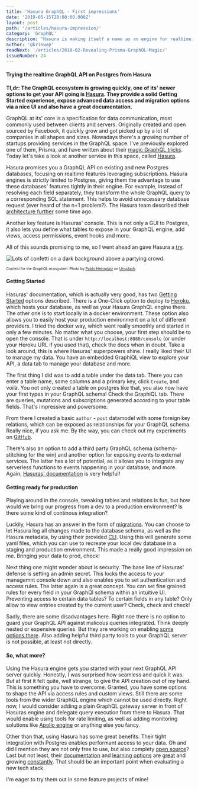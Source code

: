 ```yaml
---
title: 'Hasura GraphQL - First impressions'
date: '2019-05-15T20:00:00.000Z'
layout: post
path: '/articles/hasura-impression/'
category: 'GraphQL'
description: "Hasura is making itself a name as an engine for realtime GraphQL APIs on top of Postgres databases. They feature a good Getting Started path, advanced data access features, tight coupling to Postgres and awesome learning materials. Let's have a look!"
author: '@kriswep'
readNext: '/articles/2018-02-Revealing-Prisma-GraphQL-Magic/'
issueNumber: 24
---
```


#### Trying the realtime GraphQL API on Postgres from Hasura

**Tl,dr: The GraphQL ecosystem is growing quickly, one of its' newer options to get your API going is [Hasura](https://hasura.io/). They provide a solid Getting Started experience, expose advanced data access and migration options via a nice UI and also have a great documentation.**

GraphQL at its' core is a specification for data communication, most commonly used between clients and servers. Originally created and open sourced by Facebook, it quickly grow and got picked up by a lot of companies in all shapes and sizes. Nowadays there's a growing number of startups providing services in the GraphQL space. I've previously explored one of them, Prisma, and have written about their [magic GraphQL tricks](/revealing-prismagraphql-magic/). Today let's take a look at another service in this space, called [Hasura](https://hasura.io/).

Hasura promises you a GraphQL API on existing and new Postgres databases, focusing on realtime features leveraging subscriptions. Hasura engines is strictly limited to Postgres, giving them the advantage to use these databases' features tightly in their engine. For example, instead of resolving each field separately, they transform the whole GraphQL query to a corresponding SQL statement. This helps to avoid unnecessary database request (ever heard of the n+1 problem?). The Hasura team described their [architecture further](https://blog.hasura.io/architecture-of-a-high-performance-graphql-to-sql-server-58d9944b8a87/) some time ago.

Another key feature is Hasuras' console. This is not only a GUI to Postgres, it also lets you define what tables to expose in your GraphQL engine, add views, access permissions, event hooks and more.

All of this sounds promising to me, so I went ahead an gave Hasura a [try](https://github.com/kriswep/hasura-testdrive).

![Lots of confetti on a dark background above a partying crowd.](graphql-confetti.jpg)

<p><sub><sup>Confetti for the GraphQL ecosystem. Photo by <a href="https://unsplash.com/@pabloheimplatz">Pablo Heimplatz</a> on <a href="https://unsplash.com/photos/ZODcBkEohk8">Unsplash</a>.</sup></sub></p>

#### Getting Started

Hasuras' documentation, which is actually very good, has two [Getting Started](https://docs.hasura.io/1.0/graphql/manual/getting-started/index.html) options described. There is a One-Click option to deploy to [Heroku](https://www.heroku.com/), which hosts your database, as well as your Hasura GraphQL engine there. The other one is to start locally in a docker environment. These option also allows you to easily host your production environment on a lot of different providers. I tried the docker way, which went really smoothly and started in only a few minutes.
No matter what you choose, your first step should be to open the console. That is under `http://localhost:8080/console` (or under your Heroku URL if you used that), check the docs when in doubt. Take a look around, this is where Hasuras' superpowers shine. I really liked their UI to manage my data. You have an embedded GraphiQL view to explore your API, a data tab to manage your database and more.

The first thing I did was to add a table under the data tab. There you can enter a table name, some columns and a primary key, click `Create`, and voilà. You not only created a table on postgres like that, you also now have your first types in your GraphQL schema! Check the GraphiQL tab. There are queries, mutations and subscriptions generated according to your table fields. That's impressive and powersome.

From there I created a basic `author` - `post` datamodel with some foreign key relations, which can be exposed as relationships for your GraphQL schema. Really nice, if you ask me. By the way, you can check out my experiments on [GitHub](https://github.com/kriswep/hasura-testdrive).

There's also an option to add a third party GraphQL schema (schema-stitching for the win) and another option for exposing events to external services. The latter has a lot of potential, as it allows you to integrate any serverless functions to events happening in your database, and more. Again, [Hasuras' documentation](https://docs.hasura.io/1.0/graphql/manual/event-triggers/index.html) is very helpful!

#### Getting ready for production

Playing around in the console, tweaking tables and relations is fun, but how would we bring our progress from a dev to a production environment? Is there some kind of continous integration?

Luckily, Hasura has an answer in the form of [migrations](https://docs.hasura.io/1.0/graphql/manual/migrations/index.html). You can choose to let Hasura log all changes made to the database schema, as well as the Hasura metadata, by using their provided [CLI](https://docs.hasura.io/1.0/graphql/manual/hasura-cli/index.html). Using this will generate some yaml files, which you can use to recreate your local dev database in a staging and production environment. This made a really good impression on me. Bringing your data to prod, check!

Next thing one might wonder about is security. The base line of Hasuras' defense is setting an admin secret. This locks the access to your managemnt console down and also enables you to set authentication and access rules. The latter again is a great concept. You can set fine grained rules for every field in your GraphQl schema within an intuitive UI. Preventing access to certain data tables? To certain fields in any table? Only allow to view entries created by the current user? Check, check and check!

Sadly, there are some disadvantages here. Right noe there is no option to guard your GraphQL API against malicous queries integrated. Think deeply nested or expensive queries. But they are working on enabling [some options there](https://github.com/hasura/graphql-engine/issues/2151). Also adding helpful third party tools to your GraphQL server is not possible, at least not directly.

#### So, what more?

Using the Hasura engine gets you started with your next GraphQL API server quickly. Honestly, I was surprised how seamless and quick it was. But at first it felt quite, well strange, to give the API creation out of my hand. This is something you have to overcome. Granted, you have some options to shape the API via access rules and custom views. Still there are some tools from the wider GraphQL engine which cannot be used directly. Right now, I would consider adding a plain GraphQL gateway server in front of Hasuras engine and delegate query execution from there to Hasura. That would enable using tools for rate limiting, as well as adding monitoring solutions like [Apollo engine](https://engine.apollographql.com) or anything else you fancy.

Other than that, using Hasura has some great benefits. Their tight integration with Postgres enables performant access to your data. Oh and did I mention they are not only free to use, but also complety [open source](https://github.com/hasura/graphql-engine)? Last but not least, their [documentation](https://docs.hasura.io/1.0/graphql/manual/index.html) and [learning options](https://docs.hasura.io/1.0/graphql/manual/guides/index.html) are [great](https://blog.hasura.io/) and growing [constantly](https://learn.hasura.io/). That should be an important point when evaluating a new tech stack.

I'm eager to try them out in some feature projects of mine!
